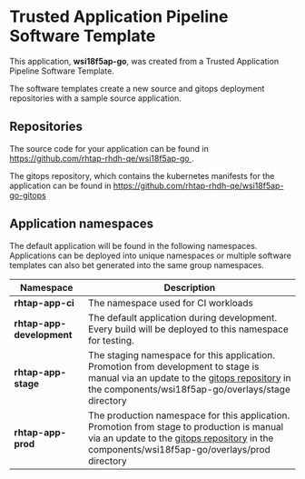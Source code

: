 # Trusted Application Pipeline Software Template

This application, **wsi18f5ap-go**, was created from a Trusted Application Pipeline Software Template.

The software templates create a new source and gitops deployment repositories with a sample source application. 

## Repositories

The source code for your application can be found in [https://github.com/rhtap-rhdh-qe/wsi18f5ap-go ](https://github.com/rhtap-rhdh-qe/wsi18f5ap-go ).
 
The gitops repository, which contains the kubernetes manifests for the application can be found in 
[https://github.com/rhtap-rhdh-qe/wsi18f5ap-go-gitops ](https://github.com/rhtap-rhdh-qe/wsi18f5ap-go-gitops ) 

## Application namespaces 

The default application will be found in the following namespaces. Applications can be deployed into unique namespaces or multiple software templates can also bet generated into the same group namespaces.  

|  Namespace   |  Description   |  
| -------- | -------- |
| **rhtap-app-ci** | The namespace used for CI workloads |
| **rhtap-app-development** | The default application during development. Every build will be deployed to this namespace for testing. |
| **rhtap-app-stage** | The staging namespace for this application. Promotion from development to stage is manual via an update to the [gitops repository](https://github.com/rhtap-rhdh-qe/wsi18f5ap-go-gitops ) in the components/wsi18f5ap-go/overlays/stage directory |
| **rhtap-app-prod** | The production namespace for this application. Promotion from stage to production is manual via an update to the [gitops repository](https://github.com/rhtap-rhdh-qe/wsi18f5ap-go-gitops ) in the components/wsi18f5ap-go/overlays/prod directory |